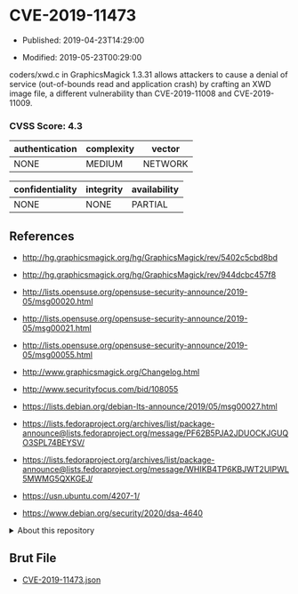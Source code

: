 # CVE-2019-11473

- Published: 2019-04-23T14:29:00

- Modified: 2019-05-23T00:29:00

coders/xwd.c in GraphicsMagick 1.3.31 allows attackers to cause a denial of service (out-of-bounds read and application crash) by crafting an XWD image file, a different vulnerability than CVE-2019-11008 and CVE-2019-11009.

### CVSS Score: **4.3**

| authentication | complexity | vector |
| --- | --- | --- |
| NONE | MEDIUM | NETWORK |

| confidentiality | integrity | availability |
| --- | --- | --- |
| NONE | NONE | PARTIAL |

## References

* http://hg.graphicsmagick.org/hg/GraphicsMagick/rev/5402c5cbd8bd

* http://hg.graphicsmagick.org/hg/GraphicsMagick/rev/944dcbc457f8

* http://lists.opensuse.org/opensuse-security-announce/2019-05/msg00020.html

* http://lists.opensuse.org/opensuse-security-announce/2019-05/msg00021.html

* http://lists.opensuse.org/opensuse-security-announce/2019-05/msg00055.html

* http://www.graphicsmagick.org/Changelog.html

* http://www.securityfocus.com/bid/108055

* https://lists.debian.org/debian-lts-announce/2019/05/msg00027.html

* https://lists.fedoraproject.org/archives/list/package-announce@lists.fedoraproject.org/message/PF62B5PJA2JDUOCKJGUQO3SPL74BEYSV/

* https://lists.fedoraproject.org/archives/list/package-announce@lists.fedoraproject.org/message/WHIKB4TP6KBJWT2UIPWL5MWMG5QXKGEJ/

* https://usn.ubuntu.com/4207-1/

* https://www.debian.org/security/2020/dsa-4640

<details>
<summary>About this repository</summary> 

  This repository is part of the project [Live Hack CVE](https://github.com/Live-Hack-CVE). Main website can be found [www.live-hack.org](https://www.live-hack.org) 
  
  Made by [Sn0wAlice](https://github.com/Sn0wAlice) for the people that care about security and need to have a feed of the latest CVEs. Hope you enjoy it, don't forget to star the repo and follow me on [Twitter](https://twitter.com/Sn0wAlice) and [Github](https://github.com/Sn0wAlice). And that is my [personnal website](https://www.alice-snow.me/)

  - [Home Page](https://github.com/Live-Hack-CVE)
  - [Framework](https://github.com/Live-Hack-CVE/cve-framework)
  - [CVE database](https://github.com/Live-Hack-CVE/full_database)
  - [Changelog](https://github.com/Live-Hack-CVE/Changelog)
</details>

## Brut File

* [CVE-2019-11473.json](https://raw.githubusercontent.com/Live-Hack-CVE/full_database/main/cves/2019/CVE-2019-11473.json)

